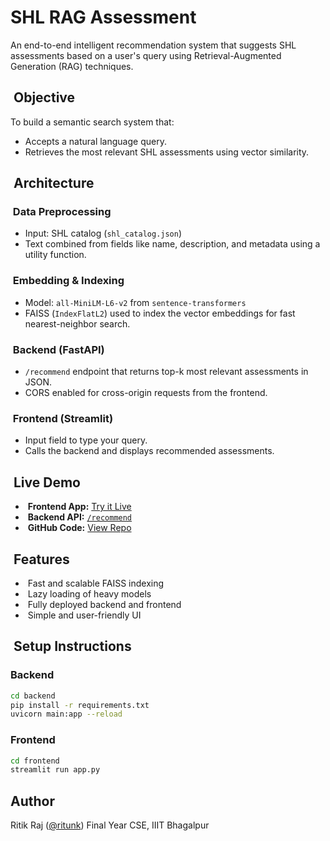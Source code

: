 # SHL RAG Assessment

An end-to-end intelligent recommendation system that suggests SHL assessments based on a user's query using Retrieval-Augmented Generation (RAG) techniques.

##  Objective

To build a semantic search system that:

- Accepts a natural language query.
- Retrieves the most relevant SHL assessments using vector similarity.

##  Architecture

###  Data Preprocessing

- Input: SHL catalog (`shl_catalog.json`)
- Text combined from fields like name, description, and metadata using a utility function.

###  Embedding & Indexing

- Model: `all-MiniLM-L6-v2` from `sentence-transformers`
- FAISS (`IndexFlatL2`) used to index the vector embeddings for fast nearest-neighbor search.

###  Backend (FastAPI)

- `/recommend` endpoint that returns top-k most relevant assessments in JSON.
- CORS enabled for cross-origin requests from the frontend.

###  Frontend (Streamlit)

- Input field to type your query.
- Calls the backend and displays recommended assessments.

##  Live Demo

-  **Frontend App:** [Try it Live](https://shl-rag-assessment-etqxhj6p6otetqsvjyca5d.streamlit.app/)
-  **Backend API:** [`/recommend`](https://shl-rag-assessment.onrender.com/recommend?query=problem-solving)
-  **GitHub Code:** [View Repo](https://github.com/ritunk/shl-rag-assessment)

##  Features

-  Fast and scalable FAISS indexing
-  Lazy loading of heavy models
-  Fully deployed backend and frontend
-  Simple and user-friendly UI

##  Setup Instructions

### Backend

```bash
cd backend
pip install -r requirements.txt
uvicorn main:app --reload
```

### Frontend

```bash
cd frontend
streamlit run app.py
```

## Author

Ritik Raj ([@ritunk](https://github.com/ritunk))
Final Year CSE, IIIT Bhagalpur

